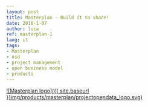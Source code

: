 ```yaml
---
layout: post
title: Masterplan - Build it to share!
date: 2016-1-07
author: luca
ref: masterplan-1
lang: it
tags:
- Masterplan
- osd
- project management
- open business model
- products
---
```


[![Masterplan logo]({{ site.baseurl }}img/products/masterplan/projectopendata_logo.svg)](http://www.masterplan.tools)
